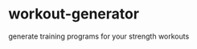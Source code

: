 # workout-generator
generate training programs for your strength workouts

<!--
TODOs:
Create a django view that takes a program generation request and returns a html training program response
fix url: http://127.0.0.1:8000/workoutapp/nfp_view/

Poetry virtual envs:
- Create new poetry project:                   poetry init
- Create virtual env inside project dir:       poetry config virtualenvs.in-project true
- Create virtual env:                          poetry install
- inspect:                                     poetry env info
- inspect path:                                poetry env info -p
- Activate virtual env                         poetry shell
- Run tests                                    pytest
- Install django                               poetry add django
- Uninstall                                    poetry remove some-package
- close virtual env shell                      exit
- Check which virtual env is active            poetry env list
- Close shell and deactivate virtual env       deactivate

Django
- django-admin startproject workoutplans
- python manage.py runserver (runs at local port 8000)
- Change port: python manage.py runserver 8080
- python manage.py startapp workoutapp
- cd - python manage.py startapp workoutapp
- mkdir templates
- cd templates
- echo welcome page workout generator > index.html
- Navigate to my project/myproject/settings.py
- import os
- update TEMPLATES[“DIRS”] with:
- os.path.join(BASE_DIR, "workoutapp/templates")
- open workoutapp/views.py
- A view is a function that receives a request and returns a response

Run app: python manage.py runserver
Then visit:

http://127.0.0.1:8000/workoutapp/welcome_view/

http://127.0.0.1:8000/workoutapp/nfp_view/

http://127.0.0.1:8000/workoutapp/legs_view/


Run with Docker:
docker build --tag python-django .
docker run --publish 8000:8000 python-django
-->
